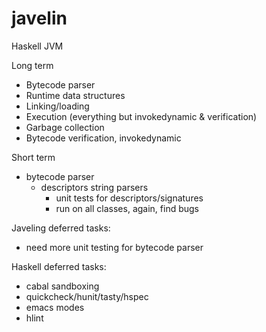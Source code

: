 javelin
=======
Haskell JVM

Long term
* Bytecode parser
* Runtime data structures
* Linking/loading
* Execution (everything but invokedynamic & verification)
* Garbage collection
* Bytecode verification, invokedynamic

Short term
* bytecode parser
  * descriptors string parsers
    * unit tests for descriptors/signatures
    * run on all classes, again, find bugs

Javeling deferred tasks:
* need more unit testing for bytecode parser

Haskell deferred tasks:
* cabal sandboxing
* quickcheck/hunit/tasty/hspec
* emacs modes
* hlint
